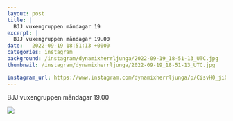 ```yaml
---
layout: post
title: |
  BJJ vuxengruppen måndagar 19
excerpt: |
  BJJ vuxengruppen måndagar 19.00
date:   2022-09-19 18:51:13 +0000
categories: instagram
background: /instagram/dynamixherrljunga/2022-09-19_18-51-13_UTC.jpg
thumbnail: /instagram/dynamixherrljunga/2022-09-19_18-51-13_UTC.jpg

instagram_url: https://www.instagram.com/dynamixherrljunga/p/CisvH0_ji06
---
```

BJJ vuxengruppen måndagar 19.00



<img src='/www-dynamix-herrljunga/instagram/dynamixherrljunga/2022-09-19_18-51-13_UTC.jpg' class='img-fluid' />
